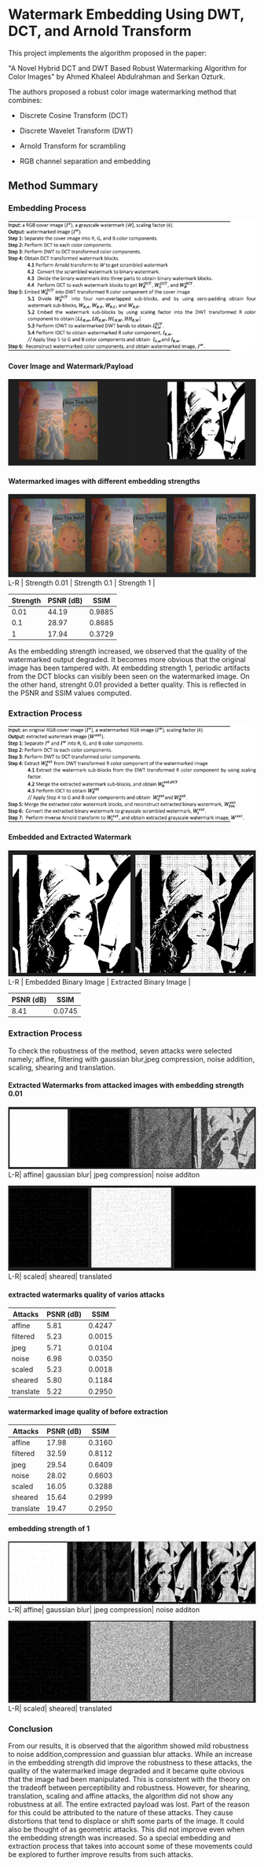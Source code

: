 # Watermark Embedding Using DWT, DCT, and Arnold Transform
This project implements the algorithm proposed in the paper:

"A Novel Hybrid DCT and DWT Based Robust Watermarking Algorithm for Color Images"
by Ahmed Khaleel Abdulrahman and Serkan Ozturk.

The authors proposed a robust color image watermarking method that combines:

* Discrete Cosine Transform (DCT)

* Discrete Wavelet Transform (DWT)

* Arnold Transform for scrambling

* RGB channel separation and embedding

## Method Summary
### Embedding Process
![embedding process](image-7.png)

#### Cover Image and Watermark/Payload
![coverandpayload](image-6.png)

#### Watermarked images with different embedding strengths 
![watermarkedimaes](image-5.png)
L-R | Strength 0.01       | Strength 0.1     | Strength 1      |

| Strength | PSNR (dB) | SSIM    |
|----------|-----------|---------|
| 0.01     | 44.19     | 0.9885  |
| 0.1      | 28.97     | 0.8685  |
| 1        | 17.94     | 0.3729  |

As the embedding strength increased, we observed that the quality of the watermarked output degraded. It becomes more obvious that the original image has been tampered with. At embedding strength 1, periodic artifacts from the DCT blocks can visibly been seen on the watermarked image. On the other hand, strenght 0.01 provided a better quality. This is reflected in the  PSNR and SSIM values computed.  

### Extraction Process
![extraction process](image-8.png)

#### Embedded and Extracted Watermark
![Embedded and Extracted Watermark](image-9.png)
L-R | Embedded Binary Image       | Extracted Binary Image    | 

| PSNR (dB) | SSIM    |
|-----------|---------|
| 8.41      | 0.0745  |


### Extraction Process
To check the robustness of the method, seven attacks were selected namely; affine, filtering with gaussian blur,jpeg compression, noise addition, scaling, shearing and translation.

#### Extracted Watermarks from attacked images with embedding strength 0.01
![affine,gaussian,jpeg,noisy](image-17.png)
L-R| affine| gaussian blur| jpeg compression| noise additon

![scaled,sheared,translated](image-18.png)
L-R| scaled| sheared| translated

#### extracted watermarks quality of varios attacks
|Attacks   | PSNR (dB) | SSIM    |
|----------|-----------|---------|
| affine   | 5.81      | 0.4247  |
| filtered | 5.23      | 0.0015  |
| jpeg     | 5.71      | 0.0104  |
| noise    | 6.98      | 0.0350  |
| scaled   | 5.23      | 0.0018  |
| sheared  | 5.80      | 0.1184  |
| translate| 5.22      | 0.2950  |
#### watermarked image quality of before extraction
|Attacks   | PSNR (dB)  | SSIM    |
|----------|------------|---------|
| affine   | 17.98      | 0.3160  |
| filtered | 32.59      | 0.8112  |
| jpeg     | 29.54      | 0.6409  |
| noise    | 28.02      | 0.6603  |
| scaled   | 16.05      | 0.3288  |
| sheared  | 15.64      | 0.2999  |
| translate| 19.47      | 0.2950  |

#### embedding strength of 1
![affine,filtered,jpeg,noise](image-19.png)
L-R| affine| gaussian blur| jpeg compression| noise additon

![scaled,sheared,translated](image-20.png)
L-R| scaled| sheared| translated

### Conclusion
From our results, it is observed that the algorithm showed mild robustness to noise addition,compression and guassian blur attacks. While an increase in the embedding strength did improve the robustness to these attacks, the quality of the watermarked image degraded and it became quite obvious that the image had been manipulated. This is consistent with the theory on the tradeoff between perceptibility and robustness. However, for  shearing, translation, scaling and affine attacks, the algorithm did not show any robustness at all. The entire extracted payload was lost. Part of the reason for this could be attributed to the nature of these attacks. They cause distortions that tend to displace or shift some parts of the image. It could also be thought of as geometric attacks. This did not improve even when the embedding strength was increased. So a special embedding and extraction process that takes into account some of these movements could be explored to further improve results from such attacks.




